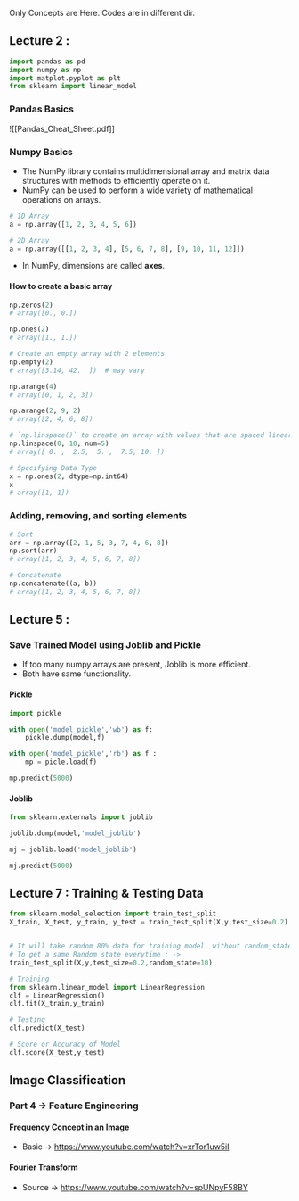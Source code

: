 Only Concepts are Here. Codes are in different dir.
## Lecture 2 :

```python
import pandas as pd
import numpy as np
import matplot.pyplot as plt
from sklearn import linear_model
```

### Pandas Basics

![[Pandas_Cheat_Sheet.pdf]]

### Numpy Basics

- The NumPy library contains multidimensional array and matrix data structures with methods to efficiently operate on it. 
- NumPy can be used to perform a wide variety of mathematical operations on arrays. 

```python
# 1D Array
a = np.array([1, 2, 3, 4, 5, 6])

# 2D Array
a = np.array([[1, 2, 3, 4], [5, 6, 7, 8], [9, 10, 11, 12]])
```

- In NumPy, dimensions are called **axes**.


#### How to create a basic array

```python
np.zeros(2)
# array([0., 0.])

np.ones(2)
# array([1., 1.])

# Create an empty array with 2 elements
np.empty(2) 
# array([3.14, 42.  ])  # may vary

np.arange(4)
# array([0, 1, 2, 3])

np.arange(2, 9, 2)
# array([2, 4, 6, 8])

# `np.linspace()` to create an array with values that are spaced linearly in a specified interval
np.linspace(0, 10, num=5)
# array([ 0. ,  2.5,  5. ,  7.5, 10. ])

# Specifying Data Type
x = np.ones(2, dtype=np.int64)
x
# array([1, 1])
```


### Adding, removing, and sorting elements

```python
# Sort
arr = np.array([2, 1, 5, 3, 7, 4, 6, 8])
np.sort(arr)
# array([1, 2, 3, 4, 5, 6, 7, 8])

# Concatenate
np.concatenate((a, b))
# array([1, 2, 3, 4, 5, 6, 7, 8])


```

















## Lecture 5 :

### Save Trained Model using Joblib and Pickle

- If too many numpy arrays are present, Joblib is more efficient.
- Both have same functionality.

#### Pickle

```python
import pickle

with open('model_pickle','wb') as f:
	pickle.dump(model,f)

with open('model_pickle','rb') as f :
	mp = picle.load(f)

mp.predict(5000)
```

#### Joblib

```python
from sklearn.externals import joblib

joblib.dump(model,'model_joblib')

mj = joblib.load('model_joblib')

mj.predict(5000)
```


## Lecture 7 : Training & Testing Data

```python
from sklearn.model_selection import train_test_split
X_train, X_test, y_train, y_test = train_test_split(X,y,test_size=0.2)


# It will take random 80% data for training model. without random_state para it will change everytime.
# To get a same Random state everytime : ->
train_test_split(X,y,test_size=0.2,random_state=10)

# Training
from sklearn.linear_model import LinearRegression
clf = LinearRegression()
clf.fit(X_train,y_train)

# Testing
clf.predict(X_test)

# Score or Accuracy of Model
clf.score(X_test,y_test)
```




## Image Classification

### Part 4 -> Feature Engineering

#### Frequency Concept in an Image

- Basic -> https://www.youtube.com/watch?v=xrTor1uw5iI

#### Fourier Transform

- Source -> https://www.youtube.com/watch?v=spUNpyF58BY